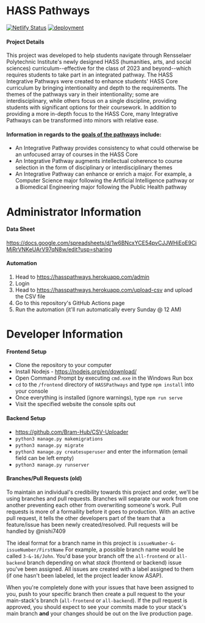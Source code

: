 # HASS Pathways
[![Netlify Status](https://api.netlify.com/api/v1/badges/5f319796-9a6d-4747-9269-c2bd33bbdf72/deploy-status)](https://app.netlify.com/sites/kind-jepsen-8817be/deploys)
[![deployment](https://github.com/Bram-Hub/HASSPathways/actions/workflows/deployment.yml/badge.svg)](https://github.com/Bram-Hub/HASSPathways/actions/workflows/deployment.yml)
#### Project Details
This project was developed to help students navigate through Rensselaer Polytechnic Institute's newly designed HASS (humanities, arts, and social sciences) curriculum--effective for the class of 2023 and beyond--which requires students to take part in an integrated pathway. The HASS Integrative Pathways were created to enhance students' HASS Core curriculum by bringing intentionality and depth to the requirements. The themes of the pathways vary in their intentionality; some are interdisciplinary, while others focus on a single discipline, providing students with significant options for their coursework. In addition to providing a more in-depth focus to the HASS Core, many Integrative Pathways can be transformed into minors with relative ease.
#### Information in regards to the **[goals of the pathways](https://info.rpi.edu/hass-pathways/goals-pathways "source")** include:
- An Integrative Pathway provides consistency to what could otherwise be an unfocused array of courses in the HASS Core
- An Integrative Pathway augments intellectual coherence to course selection in the form of disciplinary or interdisciplinary themes
- An Integrative Pathway can enhance or enrich a major. For example, a Computer Science major following the Artificial Intelligence pathway or a Biomedical Engineering major following the Public Health pathway

# Administrator Information
#### Data Sheet
https://docs.google.com/spreadsheets/d/1w6BNcxYCE54pvCJJWHiEoE9CiMjRrVNKeUArV97qN8w/edit?usp=sharing

#### Automation
1. Head to https://hasspathways.herokuapp.com/admin
2. Login
3. Head to https://hasspathways.herokuapp.com/upload-csv and upload the CSV file
4. Go to this repository's GitHub Actions page
5. Run the automation (it'll run automatically every Sunday @ 12 AM)

# Developer Information
#### Frontend Setup
- Clone the repository to your computer
- Install Nodejs - https://nodejs.org/en/download/
- Open Command Prompt by executing `cmd.exe` in the Windows Run box
- `cd` to the `/frontend` directory of `HASSPathways` and type `npm install` into your console
- Once everything is installed (ignore warnings), type `npm run serve`
- Visit the specified website the console spits out

#### Backend Setup
- https://github.com/Bram-Hub/CSV-Uploader
- `python3 manage.py makemigrations`
- `python3 manage.py migrate`
- `python3 manage.py createsuperuser` and enter the information (email field can be left empty)
- `python3 manage.py runserver`

#### Branches/Pull Requests (old)
To maintain an individual's credibility towards this project and order, we'll be using branches and pull requests. Branches will separate our work from one another preventing each other from overwriting someone's work. Pull requests is more of a formaility before it goes to production. With an active pull request, it tells the other developers part of the team that a feature/issue has been newly created/resolved. Pull requests will be handled by @nishi7409

The ideal format for a branch name in this project is `issueNumber-&-issueNumber/FirstName`
For example, a possible branch name would be called `3-&-16/John`. You'd base your branch off the `all-frontend` or `all-backend` branch depending on what *stack* (frontend or backend) issue you've been assigned. All issues are created with a label assigned to them (if one hasn't been labeled, let the project leader know ASAP).

When you're completely done with your issues that have been assigned to you, push to your specific branch then create a pull request to the your main-stack's branch (`all-frontend` or `all-backend`). If the pull request is approved, you should expect to see your commits made to your stack's main branch **and** your changes should be out on the live production page.
